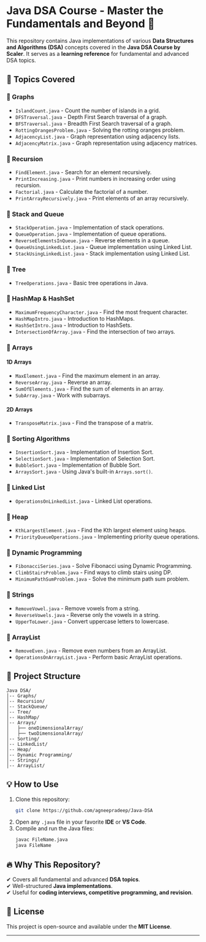 # Java DSA Course - Master the Fundamentals and Beyond 🚀  

This repository contains Java implementations of various **Data Structures and Algorithms (DSA)** concepts covered in the **Java DSA Course by Scaler**. It serves as a **learning reference** for fundamental and advanced DSA topics.  

## 📌 Topics Covered  

### 🔹 Graphs  
- `IslandCount.java` - Count the number of islands in a grid.  
- `DFSTraversal.java` - Depth First Search traversal of a graph.  
- `BFSTraversal.java` - Breadth First Search traversal of a graph.  
- `RottingOrangesProblem.java` - Solving the rotting oranges problem.  
- `AdjacencyList.java` - Graph representation using adjacency lists.  
- `AdjacencyMatrix.java` - Graph representation using adjacency matrices.  

### 🔹 Recursion  
- `FindElement.java` - Search for an element recursively.  
- `PrintIncreasing.java` - Print numbers in increasing order using recursion.  
- `Factorial.java` - Calculate the factorial of a number.  
- `PrintArrayRecursively.java` - Print elements of an array recursively.  

### 🔹 Stack and Queue  
- `StackOperation.java` - Implementation of stack operations.  
- `QueueOperation.java` - Implementation of queue operations.  
- `ReverseElementsInQueue.java` - Reverse elements in a queue.  
- `QueueUsingLinkedList.java` - Queue implementation using Linked List.  
- `StackUsingLinkedList.java` - Stack implementation using Linked List.  

### 🔹 Tree  
- `TreeOperations.java` - Basic tree operations in Java.  

### 🔹 HashMap & HashSet  
- `MaximumFrequencyCharacter.java` - Find the most frequent character.  
- `HashMapIntro.java` - Introduction to HashMaps.  
- `HashSetIntro.java` - Introduction to HashSets.  
- `IntersectionOfArray.java` - Find the intersection of two arrays.  

### 🔹 Arrays  
#### **1D Arrays**  
- `MaxElement.java` - Find the maximum element in an array.  
- `ReverseArray.java` - Reverse an array.  
- `SumOfElements.java` - Find the sum of elements in an array.  
- `SubArray.java` - Work with subarrays.  

#### **2D Arrays**  
- `TransposeMatrix.java` - Find the transpose of a matrix.  

### 🔹 Sorting Algorithms  
- `InsertionSort.java` - Implementation of Insertion Sort.  
- `SelectionSort.java` - Implementation of Selection Sort.  
- `BubbleSort.java` - Implementation of Bubble Sort.  
- `ArraysSort.java` - Using Java's built-in `Arrays.sort()`.  

### 🔹 Linked List  
- `OperationsOnLinkedList.java` - Linked List operations.  

### 🔹 Heap  
- `KthLargestElement.java` - Find the Kth largest element using heaps.  
- `PriorityQueueOperations.java` - Implementing priority queue operations.  

### 🔹 Dynamic Programming  
- `FibonacciSeries.java` - Solve Fibonacci using Dynamic Programming.  
- `ClimbStairsProblem.java` - Find ways to climb stairs using DP.  
- `MinimumPathSumProblem.java` - Solve the minimum path sum problem.  

### 🔹 Strings  
- `RemoveVowel.java` - Remove vowels from a string.  
- `ReverseVowels.java` - Reverse only the vowels in a string.  
- `UpperToLower.java` - Convert uppercase letters to lowercase.  

### 🔹 ArrayList  
- `RemoveEven.java` - Remove even numbers from an ArrayList.  
- `OperationsOnArrayList.java` - Perform basic ArrayList operations.  

## 📂 Project Structure  
```
Java DSA/
│-- Graphs/
│-- Recursion/
│-- StackQueue/
│-- Tree/
│-- HashMap/
│-- Arrays/
│   ├── oneDimensionalArray/
│   ├── twoDimensionalArray/
│-- Sorting/
│-- LinkedList/
│-- Heap/
│-- Dynamic Programming/
│-- Strings/
│-- ArrayList/
```

## 💡 How to Use  
1. Clone this repository:  
   ```bash
   git clone https://github.com/agneepradeep/Java-DSA
   ```
2. Open any `.java` file in your favorite **IDE** or **VS Code**.  
3. Compile and run the Java files:  
   ```bash
   javac FileName.java
   java FileName
   ```

## 🔥 Why This Repository?  
✔ Covers all fundamental and advanced **DSA topics**.  
✔ Well-structured **Java implementations**.  
✔ Useful for **coding interviews, competitive programming, and revision**.  

## 📜 License  
This project is open-source and available under the **MIT License**.  

---